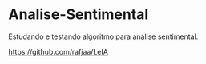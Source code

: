 # Analise-Sentimental
Estudando e testando algoritmo para análise sentimental.


https://github.com/rafjaa/LeIA

